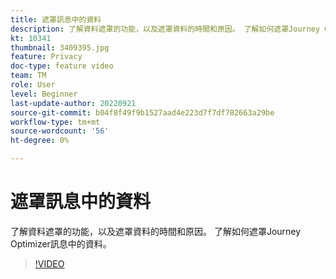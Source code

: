 ```yaml
---
title: 遮罩訊息中的資料
description: 了解資料遮罩的功能，以及遮罩資料的時間和原因。 了解如何遮罩Journey Optimizer訊息中的資料。
kt: 10341
thumbnail: 3409395.jpg
feature: Privacy
doc-type: feature video
team: TM
role: User
level: Beginner
last-update-author: 20220921
source-git-commit: b04f8f49f9b1527aad4e223d7f7df782663a29be
workflow-type: tm+mt
source-wordcount: '56'
ht-degree: 0%

---
```



# 遮罩訊息中的資料

了解資料遮罩的功能，以及遮罩資料的時間和原因。 了解如何遮罩Journey Optimizer訊息中的資料。

>[!VIDEO](https://video.tv.adobe.com/v/3409395?quality=12)